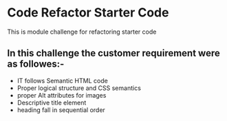 # Code Refactor Starter Code

This is module challenge for refactoring starter code

## In this challenge the customer requirement were as followes:-

* IT follows Semantic HTML code
* Proper logical structure and CSS semantics
* proper Alt attributes for images
* Descriptive title element
* heading fall in sequential order 
